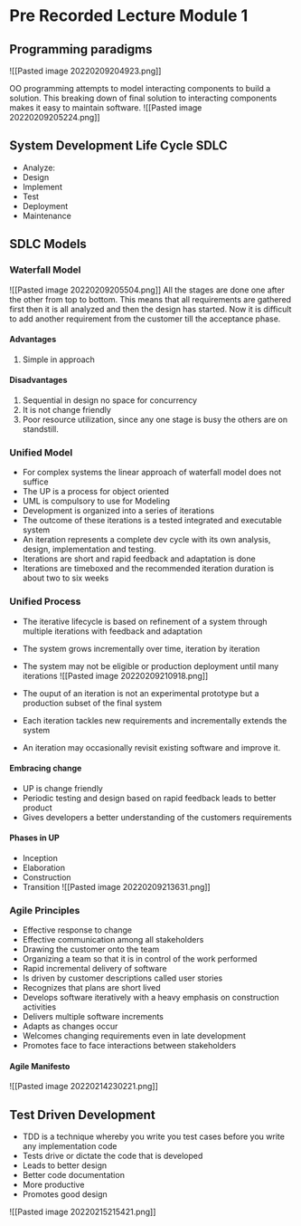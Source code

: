 # Pre Recorded Lecture Module 1

## Programming paradigms
![[Pasted image 20220209204923.png]]

OO programming attempts to model interacting components to build a solution. This breaking down of final solution to interacting components makes it easy to maintain software.
![[Pasted image 20220209205224.png]]


## System Development Life Cycle SDLC
- Analyze: 
- Design
- Implement
- Test
- Deployment
- Maintenance

## SDLC Models
### Waterfall Model
![[Pasted image 20220209205504.png]]
All the stages are done one after the other from top to bottom. This means that all requirements are gathered first then it is all analyzed and then the design has started. Now it is difficult to add another requirement from the customer till the acceptance phase.

#### Advantages
1. Simple in approach

#### Disadvantages
1. Sequential in design no space for concurrency
2. It is not change friendly
3. Poor resource utilization, since any one stage is busy the others are on standstill.

### Unified Model
- For complex systems the linear approach of waterfall model does not suffice
- The UP is a process for object oriented
- UML is compulsory to use for Modeling
- Development is organized into a series of iterations
- The outcome of these iterations is a tested integrated and executable system
- An iteration represents a complete dev cycle with its own analysis, design, implementation and testing. 
- Iterations are short and rapid feedback and adaptation is done
- Iterations are timeboxed and the recommended iteration duration is about two to six weeks

### Unified Process
- The iterative lifecycle is based on refinement of a system through multiple iterations with feedback and adaptation
- The system grows incrementally over time, iteration by iteration
- The system may not be eligible or production deployment until many iterations
![[Pasted image 20220209210918.png]]

- The ouput of an iteration is not an experimental prototype but a production subset of the final system
- Each iteration tackles new requirements and incrementally extends the system
- An iteration may occasionally revisit existing software and improve it.

#### Embracing change
- UP is change friendly
- Periodic testing and design based on rapid feedback leads to better product
- Gives developers a better understanding of the customers requirements

#### Phases in UP
- Inception
- Elaboration
- Construction
- Transition
![[Pasted image 20220209213631.png]]

### Agile Principles
- Effective response to change
- Effective communication among all stakeholders
- Drawing the customer onto the team
- Organizing a team so that it is in control of the work performed
- Rapid incremental delivery of software
- Is driven by customer descriptions called user stories
- Recognizes that plans are short lived
- Develops software iteratively with a heavy emphasis on construction activities
- Delivers multiple software increments
- Adapts as changes occur
- Welcomes changing requirements even in late development
- Promotes face to face interactions between stakeholders

#### Agile Manifesto
![[Pasted image 20220214230221.png]]

## Test Driven Development
- TDD is a technique whereby you write you test cases before you write any implementation code
- Tests drive or dictate the code that is developed
- Leads to better design
- Better code documentation
- More productive
- Promotes good design

![[Pasted image 20220215215421.png]]


